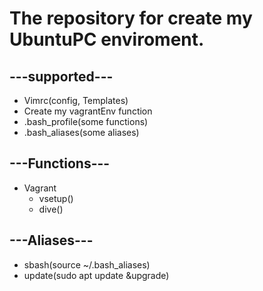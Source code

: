 # The repository for create my UbuntuPC enviroment.


## ---supported---
- Vimrc(config, Templates)
- Create my vagrantEnv function
- .bash_profile(some functions)
- .bash_aliases(some aliases)


## ---Functions---

- Vagrant
  - vsetup() 
  - dive()

## ---Aliases---
- sbash(source ~/.bash_aliases)
- update(sudo apt update &upgrade)


